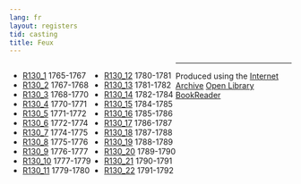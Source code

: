 ```yaml
---
lang: fr
layout: registers
tid: casting
title: Feux
---
```


<ul style="float:left;">
  <li><a href="R130_1/index.html" target="bookreader">R130_1</a> 1765-1767</li>
  <li><a href="R130_2/index.html" target="bookreader">R130_2</a> 1767-1768</li>
  <li><a href="R130_3/index.html" target="bookreader">R130_3</a> 1768-1770</li>
  <li><a href="R130_4/index.html" target="bookreader">R130_4</a> 1770-1771</li>
  <li><a href="R130_5/index.html" target="bookreader">R130_5</a> 1771-1772</li>
  <li><a href="R130_6/index.html" target="bookreader">R130_6</a> 1772-1774</li>
  <li><a href="R130_7/index.html" target="bookreader">R130_7</a> 1774-1775</li>
  <li><a href="R130_8/index.html" target="bookreader">R130_8</a> 1775-1776</li>
  <li><a href="R130_9/index.html" target="bookreader">R130_9</a> 1776-1777</li>
  <li><a href="R130_10/index.html" target="bookreader">R130_10</a> 1777-1779</li>
  <li><a href="R130_11/index.html" target="bookreader">R130_11</a> 1779-1780</li>
</ul>

<ul style="float:left;">
  <li><a href="R130_12/index.html" target="bookreader">R130_12</a> 1780-1781</li>
  <li><a href="R130_13/index.html" target="bookreader">R130_13</a> 1781-1782</li>
  <li><a href="R130_14/index.html" target="bookreader">R130_14</a> 1782-1784</li>
  <li><a href="R130_15/index.html" target="bookreader">R130_15</a> 1784-1785</li>
  <li><a href="R130_16/index.html" target="bookreader">R130_16</a> 1785-1786</li>
  <li><a href="R130_17/index.html" target="bookreader">R130_17</a> 1786-1787</li>
  <li><a href="R130_18/index.html" target="bookreader">R130_18</a> 1787-1788</li>
  <li><a href="R130_19/index.html" target="bookreader">R130_19</a> 1788-1789</li>
  <li><a href="R130_20/index.html" target="bookreader">R130_20</a> 1789-1790</li>
  <li><a href="R130_21/index.html" target="bookreader">R130_21</a> 1790-1791</li>
  <li><a href="R130_22/index.html" target="bookreader">R130_22</a> 1791-1792</li>
</ul>

<hr>

<p>
Produced using the <a href="http://internetarchive.org" target="_blank">Internet Archive</a> <a href="http://openlibrary.org/dev/docs/bookreader" target="_blank">Open Library BookReader</a>
</p>
